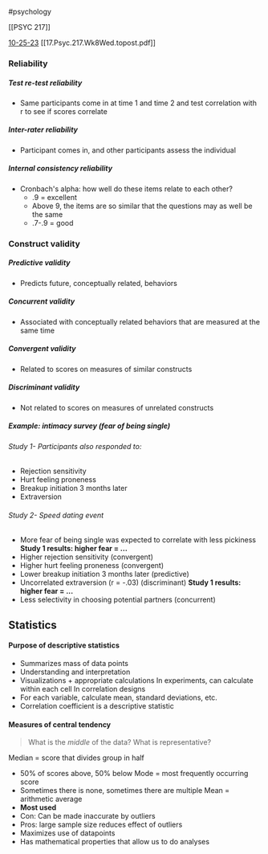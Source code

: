 #psychology 

[[PSYC 217]]

[10-25-23](https://ubc.ca.panopto.com/Panopto/Pages/Viewer.aspx?id=422bc0bf-df79-4a8b-a13c-b05a01301c55)
[[17.Psyc.217.Wk8Wed.topost.pdf]]

### Reliability

##### Test re-test reliability
- Same participants come in at time 1 and time 2 and test correlation with r to see if scores correlate

##### Inter-rater reliability
- Participant comes in, and other participants assess the individual
##### Internal consistency reliability
-  Cronbach's alpha: how well do these items relate to each other? 
	- .9 = excellent
	- Above 9, the items are so similar that the questions may as well be the same
	- .7-.9 = good
### Construct validity
##### Predictive validity
- Predicts future, conceptually related, behaviors
##### Concurrent validity
- Associated with conceptually related behaviors that are measured at the same time
##### Convergent validity
- Related to scores on measures of similar constructs
##### Discriminant validity
- Not related to scores on measures of unrelated constructs

##### **Example: intimacy survey (fear of being single)**
###### Study 1- Participants also responded to:
- Rejection sensitivity
- Hurt feeling proneness
- Breakup initiation 3 months later
- Extraversion
###### Study 2- Speed dating event
- More fear of being single was expected to correlate with less pickiness
**Study 1 results: higher fear = ...**
- Higher rejection sensitivity (convergent)
- Higher hurt feeling proneness (convergent)
- Lower breakup initiation 3 months later (predictive)
- Uncorrelated extraversion (r = -.03) (discriminant)
**Study 1 results: higher fear = ...**
- Less selectivity in choosing potential partners (concurrent)

## Statistics
#### Purpose of descriptive statistics
- Summarizes mass of data points
- Understanding and interpretation
- Visualizations + appropriate calculations
In experiments, can calculate within each cell
In correlation designs
- For each variable, calculate mean, standard deviations, etc. 
- Correlation coefficient is a descriptive statistic
#### Measures of central tendency 
> What is the *middle* of the data? What is representative?

Median = score that divides group in half
- 50% of scores above, 50% below 
Mode = most frequently occurring score
- Sometimes there is none, sometimes there are multiple
Mean = arithmetic average
- **Most used**
- Con: Can be made inaccurate by outliers
- Pros: large sample size reduces effect of outliers
- Maximizes use of datapoints
- Has mathematical properties that allow us to do analyses
